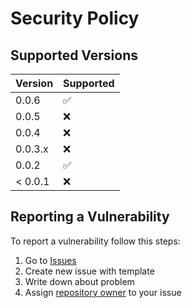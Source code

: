 # Security Policy

## Supported Versions

| Version | Supported          |
|---------|--------------------|
| 0.0.6   | :white_check_mark: |
| 0.0.5   | :x:                |
| 0.0.4   | :x:                |
| 0.0.3.x | :x:                |
| 0.0.2   | :white_check_mark: |
| < 0.0.1 | :x:                |

## Reporting a Vulnerability

To report a vulnerability follow this steps:
1. Go to [Issues](https://github.com/stbestichhh/stlib-utils/issues)
2. Create new issue with template
3. Write down about problem
4. Assign [repository owner](https://github.com/stbestichhh) to your issue

